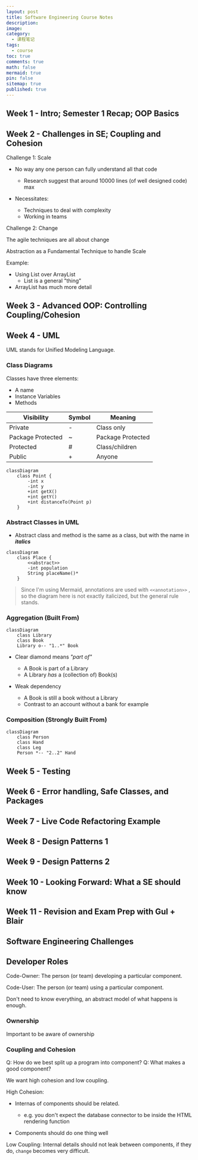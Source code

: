 ```yaml
---
layout: post
title: Software Engineering Course Notes
description:
image:
category:
  - 课程笔记
tags:
  - course
toc: true
comments: true
math: false
mermaid: true
pin: false
sitemap: true
published: true
---
```


## Week 1 - Intro; Semester 1 Recap; OOP Basics

## Week 2 - Challenges in SE; Coupling and Cohesion

Challenge 1: Scale

- No way any one person can fully understand all that code

  - Research suggest that around 10000 lines (of well designed code) max

- Necessitates:
  - Techniques to deal with complexity
  - Working in teams

Challenge 2: Change

The agile techniques are all about change

Abstraction as a Fundamental Technique to handle Scale

Example:

- Using List over ArrayList
  - List is a general "thing"
- ArrayList has much more detail

## Week 3 - Advanced OOP: Controlling Coupling/Cohesion

## Week 4 - UML

UML stands for Unified Modeling Language.

### Class Diagrams

Classes have three elements:

- A name
- Instance Variables
- Methods

| Visibility        | Symbol | Meaning           |
| ----------------- | ------ | ----------------- |
| Private           | -      | Class only        |
| Package Protected | ~      | Package Protected |
| Protected         | #      | Class/children    |
| Public            | +      | Anyone            |

```mermaid
classDiagram
    class Point {
        -int x
        -int y
        +int getX()
        +int getY()
        +int distanceTo(Point p)
    }
```

### Abstract Classes in UML

- Abstract class and method is the same as a class, but with the name in **_italics_**

```mermaid
classDiagram
    class Place {
        <<abstract>>
        -int population
        String placeName()*
    }
```

> Since I'm using Mermaid, annotations are used with `<<annotation>>` , so the diagram here is not exactly italicized, but the general rule stands.

### Aggregation (Built From)

```mermaid
classDiagram
    class Library
    class Book
    Library o-- "1..*" Book
```

- Clear diamond means _"part of"_

  - A Book is part of a Library
  - A Library _has_ a (collection of) Book(s)

- Weak dependency
  - A Book is still a book without a Library
  - Contrast to an account without a bank for example

### Composition (Strongly Built From)

```mermaid
classDiagram
    class Person
    class Hand
    class Leg
    Person *-- "2..2" Hand
```

## Week 5 - Testing

## Week 6 - Error handling, Safe Classes, and Packages

## Week 7 - Live Code Refactoring Example

## Week 8 - Design Patterns 1

## Week 9 - Design Patterns 2

## Week 10 - Looking Forward: What a SE should know

## Week 11 - Revision and Exam Prep with Gul + Blair

## Software Engineering Challenges

## Developer Roles

Code-Owner: The person (or team) developing a particular component.

Code-User: The person (or team) using a particular component.

Don't need to know everything, an abstract model of what happens is enough.

### Ownership

Important to be aware of ownership

### Coupling and Cohesion

Q: How do we best split up a program into component?
Q: What makes a good component?

We want high cohesion and low coupling.

High Cohesion:

- Internas of components should be related.

  - e.g. you don't expect the database connector to be inside the HTML rendering function

- Components should do one thing well

Low Coupling:
Internal details should not leak between components, if they do, `change` becomes very difficult.
